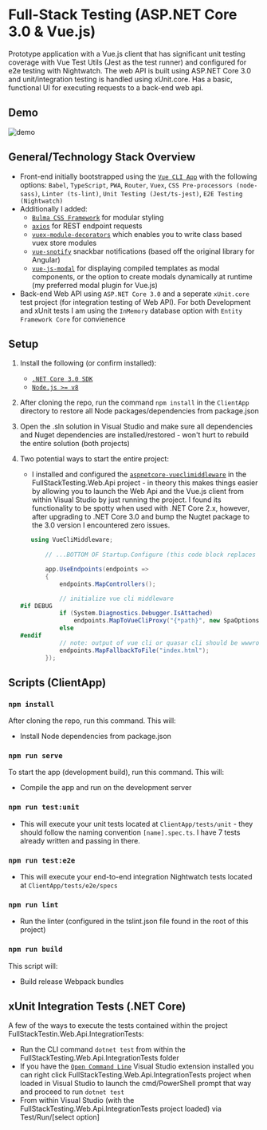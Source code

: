 # Full-Stack Testing (ASP.NET Core 3.0 & Vue.js)
Prototype application with a Vue.js client that has significant unit testing coverage with Vue Test Utils (Jest as the test runner) and configured for e2e testing with Nightwatch. The web API is built using ASP.NET Core 3.0 and unit/integration testing is handled using xUnit.core. Has a basic, functional UI for executing requests to a back-end web api.

## Demo

![demo](https://j.gifs.com/719JN1.gif)

## General/Technology Stack Overview

- Front-end initially bootstrapped using the [`Vue CLI App`](https://cli.vuejs.org) with the following options: ```Babel```, ```TypeScript```, ```PWA```, ```Router```, ```Vuex```, ```CSS Pre-processors (node-sass)```, ```Linter (ts-lint)```, ```Unit Testing (Jest/ts-jest)```, ```E2E Testing (Nightwatch)```
- Additionally I added: 
	- [`Bulma CSS Framework`](https://bulma.io/) for modular styling 
	- [`axios`](https://github.com/axios/axios) for REST endpoint requests
	- [`vuex-module-decorators`](https://github.com/championswimmer/vuex-module-decorators) which enables you to write class based vuex store modules
    - [`vue-snotify`](https://github.com/artemsky/vue-snotify) snackbar notifications (based off the original library for Angular)
	- [`vue-js-modal`](https://github.com/euvl/vue-js-modal) for displaying compiled templates as modal components, or the option to create modals dynamically at runtime (my preferred modal plugin for Vue.js)
- Back-end Web API using ```ASP.NET Core 3.0``` and a seperate ```xUnit.core``` test project (for integration testing of Web API). For both Development and xUnit tests I am using the ```InMemory``` database option with ```Entity Framework Core``` for convienence

## Setup
1. Install the following (or confirm installed):
   - [`.NET Core 3.0 SDK`](https://dotnet.microsoft.com/download/dotnet-core/3.0)
   - [`Node.js >= v8`](https://nodejs.org/en/download/)
2. After cloning the repo, run the command ```npm install``` in the ```ClientApp``` directory to restore all Node packages/dependencies from package.json
3. Open the .sln solution in Visual Studio and make sure all dependencies and Nuget dependencies are installed/restored - won't hurt to rebuild the entire solution (both projects)
4. Two potential ways to start the entire project:
	- I installed and configured the [`aspnetcore-vueclimiddleware`](https://github.com/EEParker/aspnetcore-vueclimiddleware) in the FullStackTesting.Web.Api project - in theory this makes things easier by allowing you to launch the Web Api and the Vue.js client from within Visual Studio by just running the project. I found its functionality to be spotty when used with .NET Core 2.x, however, after upgrading to .NET Core 3.0 and bump the Nugtet package to the 3.0 version I encountered zero issues.
	
	```csharp
	   using VueCliMiddleware;
	   
	       // ...BOTTOM OF Startup.Configure (this code block replaces the legacy 2.x app.UseSpa block...)

           app.UseEndpoints(endpoints =>
           {
               endpoints.MapControllers();

               // initialize vue cli middleware
   #if DEBUG
               if (System.Diagnostics.Debugger.IsAttached)
                   endpoints.MapToVueCliProxy("{*path}", new SpaOptions { SourcePath = "ClientApp" }, "serve", regex: "running at");
               else
   #endif
               // note: output of vue cli or quasar cli should be wwwroot
               endpoints.MapFallbackToFile("index.html");
           });
	```

## Scripts (ClientApp)

### `npm install`

After cloning the repo, run this command.  This will:

- Install Node dependencies from package.json

### `npm run serve`

To start the app (development build), run this command.  This will:

- Compile the app and run on the development server

### `npm run test:unit`

- This will execute your unit tests located at ```ClientApp/tests/unit``` - they should follow the naming convention ```[name].spec.ts```. I have 7 tests already written and passing in there.

### `npm run test:e2e`

- This will execute your end-to-end integration Nightwatch tests located at ```ClientApp/tests/e2e/specs```

### `npm run lint`

- Run the linter (configured in the tslint.json file found in the root of this project)

### `npm run build`

This script will:
 - Build release Webpack bundles
 
 ## xUnit Integration Tests (.NET Core)

A few of the ways to execute the tests contained within the project FullStackTestin.Web.Api.IntegrationTests:
- Run the CLI command ```dotnet test``` from within the FullStackTesting.Web.Api.IntegrationTests folder
- If you have the [`Open Command Line`](https://marketplace.visualstudio.com/items?itemName=MadsKristensen.OpenCommandLine) Visual Studio extension installed you can right click FullStackTesting.Web.Api.IntegrationTests project when loaded in Visual Studio to launch the cmd/PowerShell prompt that way and proceed to run ```dotnet test```
- From within Visual Studio (with the FullStackTesting.Web.Api.IntegrationTests project loaded) via Test/Run/[select option]


